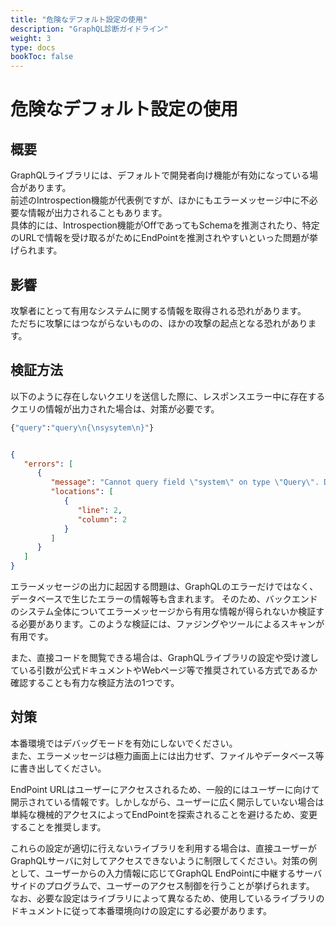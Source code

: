 ```yaml
---
title: "危険なデフォルト設定の使用"
description: "GraphQL診断ガイドライン"
weight: 3
type: docs
bookToc: false
---
```


# 危険なデフォルト設定の使用

## 概要

GraphQLライブラリには、デフォルトで開発者向け機能が有効になっている場合があります。  
前述のIntrospection機能が代表例ですが、ほかにもエラーメッセージ中に不必要な情報が出力されることもあります。  
具体的には、Introspection機能がOffであってもSchemaを推測されたり、特定のURLで情報を受け取るがためにEndPointを推測されやすいといった問題が挙げられます。

## 影響

攻撃者にとって有用なシステムに関する情報を取得される恐れがあります。  
ただちに攻撃にはつながらないものの、ほかの攻撃の起点となる恐れがあります。

## 検証方法

以下のように存在しないクエリを送信した際に、レスポンスエラー中に存在するクエリの情報が出力された場合は、対策が必要です。

```graphql
{"query":"query\n{\nsysytem\n}"}
```

```json

{
   "errors": [
      {
         "message": "Cannot query field \"system\" on type \"Query\". Did you mean \"pastes\", \"paste\", \"systemUpdate\" or \"systemHealth\"?",
         "locations": [
            {
               "line": 2,
               "column": 2
            }
         ]
      }
   ]
}
```

エラーメッセージの出力に起因する問題は、GraphQLのエラーだけではなく、データベースで生じたエラーの情報等も含まれます。
そのため、バックエンドのシステム全体についてエラーメッセージから有用な情報が得られないか検証する必要があります。このような検証には、ファジングやツールによるスキャンが有用です。

また、直接コードを閲覧できる場合は、GraphQLライブラリの設定や受け渡している引数が公式ドキュメントやWebページ等で推奨されている方式であるか確認することも有力な検証方法の1つです。

## 対策

本番環境ではデバッグモードを有効にしないでください。  
また、エラーメッセージは極力画面上には出力せず、ファイルやデータベース等に書き出してください。 

EndPoint URLはユーザーにアクセスされるため、一般的にはユーザーに向けて開示されている情報です。しかしながら、ユーザーに広く開示していない場合は単純な機械的アクセスによってEndPointを探索されることを避けるため、変更することを推奨します。

これらの設定が適切に行えないライブラリを利用する場合は、直接ユーザーがGraphQLサーバに対してアクセスできないように制限してください。対策の例として、ユーザーからの入力情報に応じてGraphQL EndPointに中継するサーバサイドのプログラムで、ユーザーのアクセス制御を行うことが挙げられます。  
なお、必要な設定はライブラリによって異なるため、使用しているライブラリのドキュメントに従って本番環境向けの設定にする必要があります。